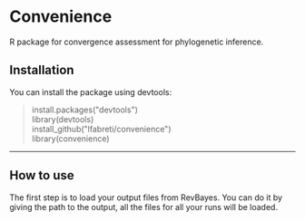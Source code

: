 # Convenience

R package for convergence assessment for phylogenetic inference.

## Installation

You can install the package using devtools:
  
  > install.packages("devtools") <br />
  > library(devtools) <br />
  > install_github("lfabreti/convenience") <br />
  > library(convenience) <br />
  
  
---------------------------------------------------------

## How to use

The first step is to load your output files from RevBayes. You can do it by giving the path to the output, all the files for all your runs will be loaded.

